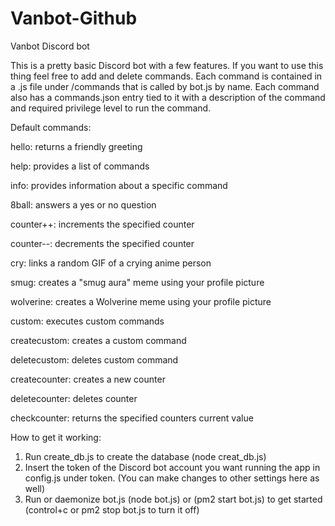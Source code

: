 # Vanbot-Github
Vanbot Discord bot

This is a pretty basic Discord bot with a few features. If you want to use this thing feel free to add and delete commands. Each command is contained in a .js file under /commands that is called by bot.js by name. Each command also has a commands.json entry tied to it with a description of the command and required privilege level to run the command. 

Default commands:

hello: 		returns a friendly greeting

help: 		provides a list of commands

info: 		provides information about a specific command

8ball: 		answers a yes or no question

counter++: 	increments the specified counter

counter--: 	decrements the specified counter

cry: 		links a random GIF of a crying anime person

smug: 		creates a "smug aura" meme using your profile picture

wolverine: 	creates a Wolverine meme using your profile picture

custom: 	executes custom commands

createcustom: 	creates a custom command

deletecustom: 	deletes custom command

createcounter: 	creates a new counter

deletecounter: 	deletes counter

checkcounter: 	returns the specified counters current value


How to get it working: 

1. Run create_db.js to create the database (node creat_db.js)
2. Insert the token of the Discord bot account you want running the app in config.js under token. (You can make changes to other settings here as well)
3. Run or daemonize bot.js (node bot.js) or (pm2 start bot.js) to get started (control+c or pm2 stop bot.js to turn it off)
